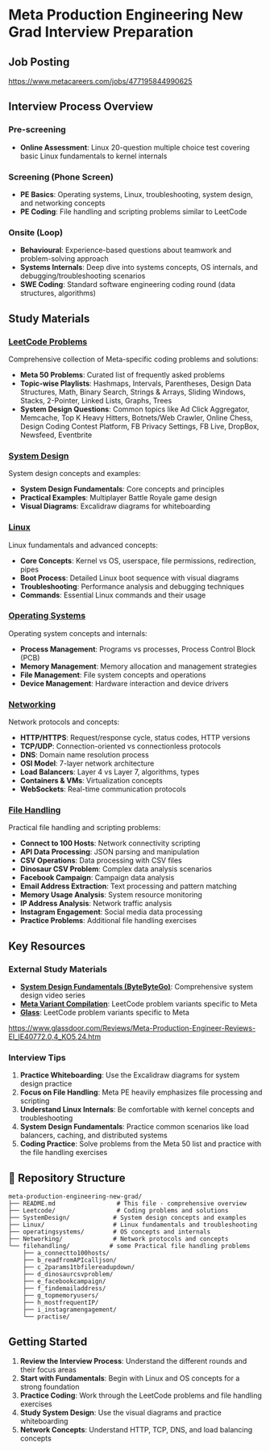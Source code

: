 # Meta Production Engineering New Grad Interview Preparation

## Job Posting

https://www.metacareers.com/jobs/477195844990625

##  Interview Process Overview

### Pre-screening
- **Online Assessment**: Linux 20-question multiple choice test covering basic Linux fundamentals to kernel internals

### Screening (Phone Screen)
- **PE Basics**: Operating systems, Linux, troubleshooting, system design, and networking concepts
- **PE Coding**: File handling and scripting problems similar to LeetCode

### Onsite (Loop)
- **Behavioural**: Experience-based questions about teamwork and problem-solving approach
- **Systems Internals**: Deep dive into systems concepts, OS internals, and debugging/troubleshooting scenarios
- **SWE Coding**: Standard software engineering coding round (data structures, algorithms)

##  Study Materials

###  [LeetCode Problems](./Leetcode/)
Comprehensive collection of Meta-specific coding problems and solutions:
- **Meta 50 Problems**: Curated list of frequently asked problems
- **Topic-wise Playlists**: Hashmaps, Intervals, Parentheses, Design Data Structures, Math, Binary Search, Strings & Arrays, Sliding Windows, Stacks, 2-Pointer, Linked Lists, Graphs, Trees
- **System Design Questions**: Common topics like Ad Click Aggregator, Memcache, Top K Heavy Hitters, Botnets/Web Crawler, Online Chess, Design Coding Contest Platform, FB Privacy Settings, FB Live, DropBox, Newsfeed, Eventbrite

###  [System Design](./SystemDesign/)
System design concepts and examples:
- **System Design Fundamentals**: Core concepts and principles
- **Practical Examples**: Multiplayer Battle Royale game design
- **Visual Diagrams**: Excalidraw diagrams for whiteboarding

###  [Linux](./Linux/)
Linux fundamentals and advanced concepts:
- **Core Concepts**: Kernel vs OS, userspace, file permissions, redirection, pipes
- **Boot Process**: Detailed Linux boot sequence with visual diagrams
- **Troubleshooting**: Performance analysis and debugging techniques
- **Commands**: Essential Linux commands and their usage

###  [Operating Systems](./operatingsystems/)
Operating system concepts and internals:
- **Process Management**: Programs vs processes, Process Control Block (PCB)
- **Memory Management**: Memory allocation and management strategies
- **File Management**: File system concepts and operations
- **Device Management**: Hardware interaction and device drivers

###  [Networking](./Networking/)
Network protocols and concepts:
- **HTTP/HTTPS**: Request/response cycle, status codes, HTTP versions
- **TCP/UDP**: Connection-oriented vs connectionless protocols
- **DNS**: Domain name resolution process
- **OSI Model**: 7-layer network architecture
- **Load Balancers**: Layer 4 vs Layer 7, algorithms, types
- **Containers & VMs**: Virtualization concepts
- **WebSockets**: Real-time communication protocols

###  [File Handling](./filehandling/)
Practical file handling and scripting problems:
- **Connect to 100 Hosts**: Network connectivity scripting
- **API Data Processing**: JSON parsing and manipulation
- **CSV Operations**: Data processing with CSV files
- **Dinosaur CSV Problem**: Complex data analysis scenarios
- **Facebook Campaign**: Campaign data analysis
- **Email Address Extraction**: Text processing and pattern matching
- **Memory Usage Analysis**: System resource monitoring
- **IP Address Analysis**: Network traffic analysis
- **Instagram Engagement**: Social media data processing
- **Practice Problems**: Additional file handling exercises

##  Key Resources

### External Study Materials
- **[System Design Fundamentals (ByteByteGo)](https://www.youtube.com/watch?v=lX4CrbXMsNQ&list=PLCRMIe5FDPsd0gVs500xeOewfySTsmEjf)**: Comprehensive system design video series
- **[Meta Variant Compilation](https://leetcode.com/discuss/post/6615244/meta-variant-compilation-by-codingwithmi-0pm7/)**: LeetCode problem variants specific to Meta
- **[Glass](https://leetcode.com/discuss/post/6615244/meta-variant-compilation-by-codingwithmi-0pm7/)**: LeetCode problem variants specific to Meta

https://www.glassdoor.com/Reviews/Meta-Production-Engineer-Reviews-EI_IE40772.0,4_KO5,24.htm

### Interview Tips
1. **Practice Whiteboarding**: Use the Excalidraw diagrams for system design practice
2. **Focus on File Handling**: Meta PE heavily emphasizes file processing and scripting
3. **Understand Linux Internals**: Be comfortable with kernel concepts and troubleshooting
4. **System Design Fundamentals**: Practice common scenarios like load balancers, caching, and distributed systems
5. **Coding Practice**: Solve problems from the Meta 50 list and practice with the file handling exercises

## 📁 Repository Structure

```
meta-production-engineering-new-grad/
├── README.md                 # This file - comprehensive overview
├── Leetcode/                 # Coding problems and solutions
├── SystemDesign/            # System design concepts and examples
├── Linux/                   # Linux fundamentals and troubleshooting
├── operatingsystems/        # OS concepts and internals
├── Networking/              # Network protocols and concepts
└── filehandling/           # some Practical file handling problems
    ├── a_connectto100hosts/
    ├── b_readfromAPIcalljson/
    ├── c_2params1tbfilereadupdown/
    ├── d_dinosaurcsvproblem/
    ├── e_facebookcampaign/
    ├── f_findemailaddress/
    ├── g_topmemoryusers/
    ├── h_mostfrequentIP/
    ├── i_instagramengagement/
    └── practise/
```

##  Getting Started

1. **Review the Interview Process**: Understand the different rounds and their focus areas
2. **Start with Fundamentals**: Begin with Linux and OS concepts for a strong foundation
3. **Practice Coding**: Work through the LeetCode problems and file handling exercises
4. **Study System Design**: Use the visual diagrams and practice whiteboarding
5. **Network Concepts**: Understand HTTP, TCP, DNS, and load balancing concepts



